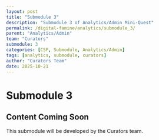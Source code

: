 ```yaml
---
layout: post
title: "Submodule 3"
description: "Submodule 3 of Analytics/Admin Mini-Quest"
permalink: /digital-famine/analytics/submodule_3/
parent: "Analytics/Admin"
team: "Curators"
submodule: 3
categories: [CSP, Submodule, Analytics/Admin]
tags: [analytics, submodule, curators]
author: "Curators Team"
date: 2025-10-21
---
```


# Submodule 3

## Content Coming Soon
This submodule will be developed by the Curators team.
